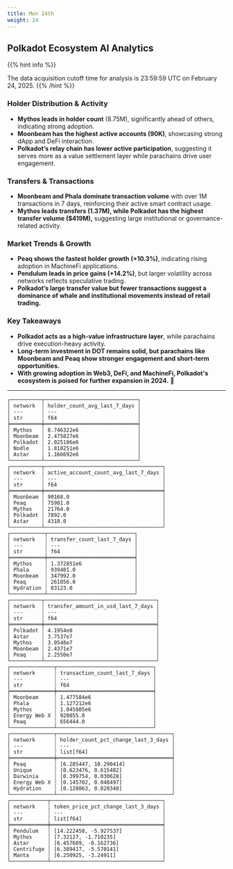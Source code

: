 ```yaml
---
title: Mon 24th
weight: 24
---
```


## **Polkadot Ecosystem AI Analytics**
{{% hint info %}}

The data acquisition cutoff time for analysis is 23:59:59 UTC on February 24, 2025.
{{% /hint %}}

### Holder Distribution & Activity
- **Mythos leads in holder count** (8.75M), significantly ahead of others, indicating strong adoption.
- **Moonbeam has the highest active accounts (90K)**, showcasing strong dApp and DeFi interaction.
- **Polkadot’s relay chain has lower active participation**, suggesting it serves more as a value settlement layer while parachains drive user engagement.

### Transfers & Transactions
- **Moonbeam and Phala dominate transaction volume** with over 1M transactions in 7 days, reinforcing their active smart contract usage.
- **Mythos leads transfers (1.37M), while Polkadot has the highest transfer volume ($419M),** suggesting large institutional or governance-related activity.

### Market Trends & Growth
- **Peaq shows the fastest holder growth (+10.3%)**, indicating rising adoption in MachineFi applications.
- **Pendulum leads in price gains (+14.2%)**, but larger volatility across networks reflects speculative trading.
- **Polkadot’s large transfer value but fewer transactions suggest a dominance of whale and institutional movements instead of retail trading.**

### Key Takeaways
- **Polkadot acts as a high-value infrastructure layer**, while parachains drive execution-heavy activity.
- **Long-term investment in DOT remains solid, but parachains like Moonbeam and Peaq show stronger engagement and short-term opportunities.**
- **With growing adoption in Web3, DeFi, and MachineFi, Polkadot's ecosystem is poised for further expansion in 2024.** 🚀

---

```
┌──────────┬──────────────────────────────┐
│ network  ┆ holder_count_avg_last_7_days │
│ ---      ┆ ---                          │
│ str      ┆ f64                          │
╞══════════╪══════════════════════════════╡
│ Mythos   ┆ 8.746322e6                   │
│ Moonbeam ┆ 2.475827e6                   │
│ Polkadot ┆ 2.025186e6                   │
│ Nodle    ┆ 1.818251e6                   │
│ Astar    ┆ 1.166692e6                   │
└──────────┴──────────────────────────────┘
┌──────────┬──────────────────────────────────────┐
│ network  ┆ active_account_count_avg_last_7_days │
│ ---      ┆ ---                                  │
│ str      ┆ f64                                  │
╞══════════╪══════════════════════════════════════╡
│ Moonbeam ┆ 90168.0                              │
│ Peaq     ┆ 75981.0                              │
│ Mythos   ┆ 21764.0                              │
│ Polkadot ┆ 7892.0                               │
│ Astar    ┆ 4318.0                               │
└──────────┴──────────────────────────────────────┘
┌───────────┬────────────────────────────┐
│ network   ┆ transfer_count_last_7_days │
│ ---       ┆ ---                        │
│ str       ┆ f64                        │
╞═══════════╪════════════════════════════╡
│ Mythos    ┆ 1.372851e6                 │
│ Phala     ┆ 939401.0                   │
│ Moonbeam  ┆ 347992.0                   │
│ Peaq      ┆ 261056.0                   │
│ Hydration ┆ 83123.0                    │
└───────────┴────────────────────────────┘
┌──────────┬────────────────────────────────────┐
│ network  ┆ transfer_amount_in_usd_last_7_days │
│ ---      ┆ ---                                │
│ str      ┆ f64                                │
╞══════════╪════════════════════════════════════╡
│ Polkadot ┆ 4.1954e8                           │
│ Astar    ┆ 3.7537e7                           │
│ Mythos   ┆ 3.0548e7                           │
│ Moonbeam ┆ 2.4371e7                           │
│ Peaq     ┆ 2.2550e7                           │
└──────────┴────────────────────────────────────┘
┌──────────────┬───────────────────────────────┐
│ network      ┆ transaction_count_last_7_days │
│ ---          ┆ ---                           │
│ str          ┆ f64                           │
╞══════════════╪═══════════════════════════════╡
│ Moonbeam     ┆ 1.477584e6                    │
│ Phala        ┆ 1.127212e6                    │
│ Mythos       ┆ 1.045805e6                    │
│ Energy Web X ┆ 920855.0                      │
│ Peaq         ┆ 656444.0                      │
└──────────────┴───────────────────────────────┘
┌──────────────┬─────────────────────────────────────┐
│ network      ┆ holder_count_pct_change_last_3_days │
│ ---          ┆ ---                                 │
│ str          ┆ list[f64]                           │
╞══════════════╪═════════════════════════════════════╡
│ Peaq         ┆ [6.285447, 10.290414]               │
│ Unique       ┆ [0.623476, 0.615482]                │
│ Darwinia     ┆ [0.399754, 0.030628]                │
│ Energy Web X ┆ [0.145702, 0.048497]                │
│ Hydration    ┆ [0.128063, 0.020348]                │
└──────────────┴─────────────────────────────────────┘
┌────────────┬────────────────────────────────────┐
│ network    ┆ token_price_pct_change_last_3_days │
│ ---        ┆ ---                                │
│ str        ┆ list[f64]                          │
╞════════════╪════════════════════════════════════╡
│ Pendulum   ┆ [14.222458, -5.927537]             │
│ Mythos     ┆ [7.32127, -1.710235]               │
│ Astar      ┆ [6.457689, -6.162736]              │
│ Centrifuge ┆ [6.389417, -5.570141]              │
│ Manta      ┆ [6.250925, -3.24911]               │
└────────────┴────────────────────────────────────┘
```
